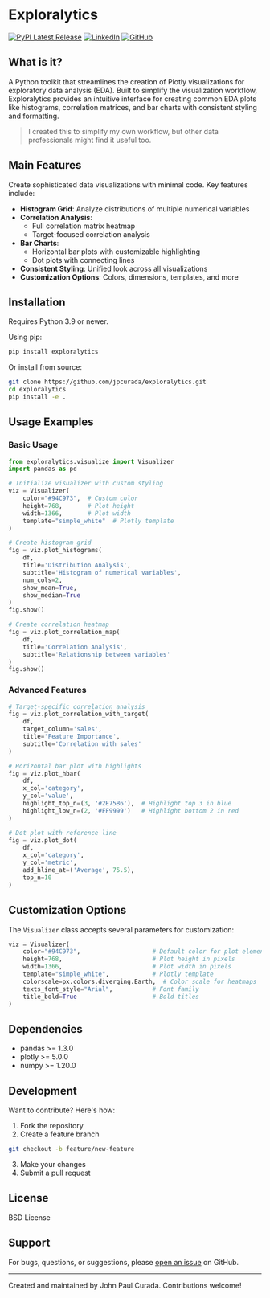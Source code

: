 # Exploralytics

[![PyPI Latest Release](https://img.shields.io/pypi/v/exploralytics.svg)](https://pypi.org/project/exploralytics/)
[![LinkedIn](https://img.shields.io/badge/LinkedIn-Connect-blue.svg)](https://www.linkedin.com/in/jpcurada/)
[![GitHub](https://img.shields.io/badge/GitHub-Follow-black.svg)](https://github.com/JpCurada)

## What is it?
A Python toolkit that streamlines the creation of Plotly visualizations for exploratory data analysis (EDA). Built to simplify the visualization workflow, Exploralytics provides an intuitive interface for creating common EDA plots like histograms, correlation matrices, and bar charts with consistent styling and formatting.

 > I created this to simplify my own workflow, but other data professionals might find it useful too.

## Main Features
Create sophisticated data visualizations with minimal code. Key features include:

- **Histogram Grid**: Analyze distributions of multiple numerical variables
- **Correlation Analysis**: 
  - Full correlation matrix heatmap
  - Target-focused correlation analysis
- **Bar Charts**: 
  - Horizontal bar plots with customizable highlighting
  - Dot plots with connecting lines
- **Consistent Styling**: Unified look across all visualizations
- **Customization Options**: Colors, dimensions, templates, and more

## Installation

Requires Python 3.9 or newer.

Using pip:
```bash
pip install exploralytics
```

Or install from source:
```bash
git clone https://github.com/jpcurada/exploralytics.git
cd exploralytics
pip install -e .
```

## Usage Examples

### Basic Usage

```python
from exploralytics.visualize import Visualizer
import pandas as pd

# Initialize visualizer with custom styling
viz = Visualizer(
    color="#94C973",  # Custom color
    height=768,       # Plot height
    width=1366,       # Plot width
    template="simple_white"  # Plotly template
)

# Create histogram grid
fig = viz.plot_histograms(
    df,
    title='Distribution Analysis',
    subtitle='Histogram of numerical variables',
    num_cols=2,
    show_mean=True,
    show_median=True
)
fig.show()

# Create correlation heatmap
fig = viz.plot_correlation_map(
    df,
    title='Correlation Analysis',
    subtitle='Relationship between variables'
)
fig.show()
```

### Advanced Features

```python
# Target-specific correlation analysis
fig = viz.plot_correlation_with_target(
    df,
    target_column='sales',
    title='Feature Importance',
    subtitle='Correlation with sales'
)

# Horizontal bar plot with highlights
fig = viz.plot_hbar(
    df,
    x_col='category',
    y_col='value',
    highlight_top_n=(3, '#2E75B6'),  # Highlight top 3 in blue
    highlight_low_n=(2, '#FF9999')   # Highlight bottom 2 in red
)

# Dot plot with reference line
fig = viz.plot_dot(
    df,
    x_col='category',
    y_col='metric',
    add_hline_at=('Average', 75.5),
    top_n=10
)
```

## Customization Options

The `Visualizer` class accepts several parameters for customization:

```python
viz = Visualizer(
    color="#94C973",                    # Default color for plot elements
    height=768,                         # Plot height in pixels
    width=1366,                         # Plot width in pixels
    template="simple_white",            # Plotly template
    colorscale=px.colors.diverging.Earth,  # Color scale for heatmaps
    texts_font_style="Arial",           # Font family
    title_bold=True                     # Bold titles
)
```

## Dependencies
- pandas >= 1.3.0
- plotly >= 5.0.0
- numpy >= 1.20.0

## Development

Want to contribute? Here's how:

1. Fork the repository
2. Create a feature branch
```bash
git checkout -b feature/new-feature
```
3. Make your changes
4. Submit a pull request

## License
BSD License

## Support
For bugs, questions, or suggestions, please [open an issue](https://github.com/jpcurada/exploralytics/issues) on GitHub.

---
Created and maintained by John Paul Curada. Contributions welcome!

